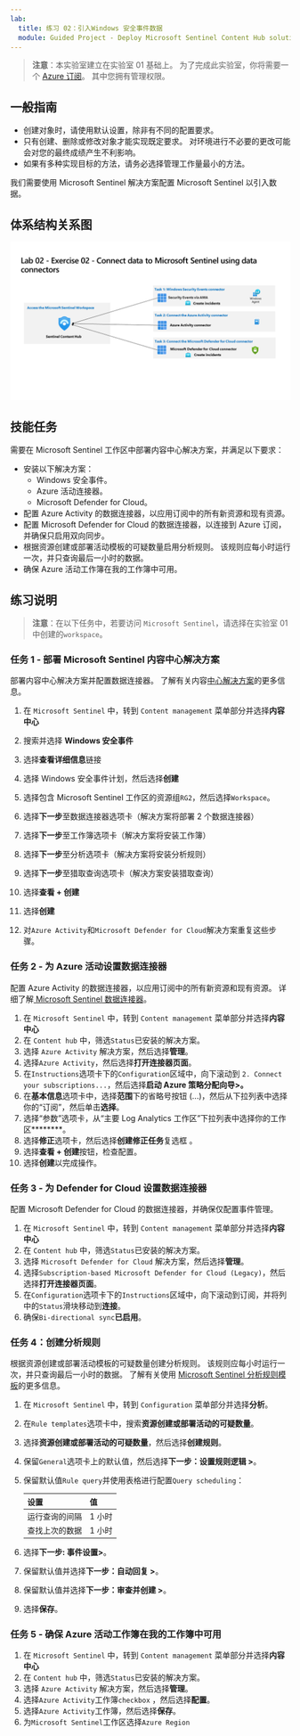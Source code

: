 ```yaml
---
lab:
  title: 练习 02：引入Windows 安全事件数据
  module: Guided Project - Deploy Microsoft Sentinel Content Hub solutions and data connectors
---
```


>**注意**：本实验室建立在实验室 01 基础上。 为了完成此实验室，你将需要一个 [Azure 订阅](https://azure.microsoft.com/free/?azure-portal=true)。 其中您拥有管理权限。

## 一般指南

- 创建对象时，请使用默认设置，除非有不同的配置要求。
- 只有创建、删除或修改对象才能实现既定要求。 对环境进行不必要的更改可能会对您的最终成绩产生不利影响。
- 如果有多种实现目标的方法，请务必选择管理工作量最小的方法。

我们需要使用 Microsoft Sentinel 解决方案配置 Microsoft Sentinel 以引入数据。

## 体系结构关系图

![内容中心数据连接器示意图](../Media/apl-5001-lab-diagrams-lab02.png)

## 技能任务

需要在 Microsoft Sentinel 工作区中部署内容中心解决方案，并满足以下要求：

- 安装以下解决方案：
  - Windows 安全事件。
  - Azure 活动连接器。
  - Microsoft Defender for Cloud。
- 配置 Azure Activity 的数据连接器，以应用订阅中的所有新资源和现有资源。
- 配置 Microsoft Defender for Cloud 的数据连接器，以连接到 Azure 订阅，并确保只启用双向同步。
- 根据资源创建或部署活动模板的可疑数量启用分析规则。 该规则应每小时运行一次，并只查询最后一小时的数据。
- 确保 Azure 活动工作簿在我的工作簿中可用。

## 练习说明

>**注意**：在以下任务中，若要访问 `Microsoft Sentinel`，请选择在实验室 01 中创建的`workspace`。

### 任务 1 - 部署 Microsoft Sentinel 内容中心解决方案

部署内容中心解决方案并配置数据连接器。 了解有关内容[中心解决方案](https://learn.microsoft.com/azure/sentinel/sentinel-solutions)的更多信息。

1. 在 `Microsoft Sentinel` 中，转到 `Content management` 菜单部分并选择**内容中心**
1. 搜索并选择 **Windows 安全事件**
1. 选择**查看详细信息**链接
1. 选择 Windows 安全事件计划，然后选择**创建**
1. 选择包含 Microsoft Sentinel 工作区的资源组`RG2`，然后选择`Workspace`。
1. 选择**下一步**至数据连接器选项卡（解决方案将部署 2 个数据连接器）
1. 选择**下一步**至工作簿选项卡（解决方案将安装工作簿）
1. 选择**下一步**至分析选项卡（解决方案将安装分析规则）
1. 选择**下一步**至猎取查询选项卡（解决方案安装猎取查询）
1. 选择**查看 + 创建**
1. 选择**创建**

1. 对`Azure Activity`和`Microsoft Defender for Cloud`解决方案重复这些步骤。

### 任务 2 - 为 Azure 活动设置数据连接器

配置 Azure Activity 的数据连接器，以应用订阅中的所有新资源和现有资源。 详细了解[ Microsoft Sentinel 数据连接器](https://learn.microsoft.com/azure/sentinel/connect-data-sources)。

  1. 在 `Microsoft Sentinel` 中，转到 `Content management` 菜单部分并选择**内容中心**
  1. 在 `Content hub` 中，筛选`Status`已安装的解决方案。
  1. 选择 `Azure Activity` 解决方案，然后选择**管理**。
  1. 选择`Azure Activity`，然后选择**打开连接器页面**。
  1. 在`Instructions`选项卡下的`Configuration`区域中，向下滚动到 `2. Connect your subscriptions...`，然后选择**启动 Azure 策略分配向导>。**
  1. 在**基本信息**选项卡中，选择**范围**下的省略号按钮 (...)，然后从下拉列表中选择你的“订阅”，然后单击**选择**。
  1. 选择“参数”选项卡，从“主要 Log Analytics 工作区”下拉列表中选择你的工作区********。
  1. 选择**修正**选项卡，然后选择**创建修正任务**复选框 。
  1. 选择**查看 + 创建**按钮，检查配置。
  1. 选择**创建**以完成操作。
  
### 任务 3 - 为 Defender for Cloud 设置数据连接器

配置 Microsoft Defender for Cloud 的数据连接器，并确保仅配置事件管理。

  1. 在 `Microsoft Sentinel` 中，转到 `Content management` 菜单部分并选择**内容中心**
  1. 在 `Content hub` 中，筛选`Status`已安装的解决方案。
  1. 选择 `Microsoft Defender for Cloud` 解决方案，然后选择**管理**。
  1. 选择`Subscription-based Microsoft Defender for Cloud (Legacy)`，然后选择**打开连接器页面**。
  1. 在`Configuration`选项卡下的`Instructions`区域中，向下滚动到订阅，并将列中的`Status`滑块移动到**连接**。
  1. 确保`Bi-directional sync`**已启用**。

### 任务 4：创建分析规则

根据资源创建或部署活动模板的可疑数量创建分析规则。 该规则应每小时运行一次，并只查询最后一小时的数据。 了解有关使用 [Microsoft Sentinel 分析规则模板](https://learn.microsoft.com/azure/sentinel/detect-threats-built-in)的更多信息。

  1. 在 `Microsoft Sentinel` 中，转到 `Configuration` 菜单部分并选择**分析**。
  1. 在`Rule templates`选项卡中，搜索**资源创建或部署活动的可疑数量**。
  1. 选择**资源创建或部署活动的可疑数量**，然后选择**创建规则**。
  1. 保留`General`选项卡上的默认值，然后选择**下一步：设置规则逻辑 >**。
  1. 保留默认值`Rule query`并使用表格进行配置`Query scheduling`：

     |设置 |值|
     |---|---|
     |运行查询的间隔|1 小时|
     |查找上次的数据|1 小时|

  1. 选择**下一步: 事件设置>**。
  1. 保留默认值并选择**下一步：自动回复 >**。
  1. 保留默认值并选择**下一步：审查并创建 >**。
  1. 选择**保存**。

### 任务 5 - 确保 Azure 活动工作簿在我的工作簿中可用

  1. 在 `Microsoft Sentinel` 中，转到 `Content management` 菜单部分并选择**内容中心**
  1. 在 `Content hub` 中，筛选`Status`已安装的解决方案。
  1. 选择 `Azure Activity` 解决方案，然后选择**管理**。
  1. 选择`Azure Activity`工作簿`checkbox` ，然后选择**配置**。
  1. 选择`Azure Activity`工作簿，然后选择**保存**。
  1. 为`Microsoft Sentinel`工作区选择`Azure Region`  
